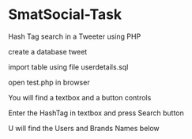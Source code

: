 # SmatSocial-Task
Hash Tag search in a Tweeter using PHP

create a database tweet

import table using file userdetails.sql

open test.php in browser 

You will find a textbox and a button controls

Enter the HashTag in textbox and press Search button

U will find the Users and Brands Names below
